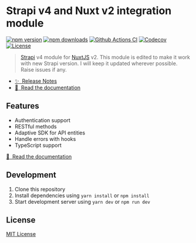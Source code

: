 # Strapi v4 and Nuxt v2 integration module

[![npm version][npm-version-src]][npm-version-href]
[![npm downloads][npm-downloads-src]][npm-downloads-href]
[![Github Actions CI][github-actions-ci-src]][github-actions-ci-href]
[![Codecov][codecov-src]][codecov-href]
[![License][license-src]][license-href]

> [Strapi](https://strapi.io) v4 module for [NuxtJS](https://nuxtjs.org) v2. This module is edited to make it work with new Strapi version. I will keep it updated wherever possible. Raise issues if any.

- [✨ &nbsp;Release Notes](https://github.com/nuxt-community/strapi-module/releases)
- [📖 &nbsp;Read the documentation](https://strapi.nuxtjs.org)

## Features

- Authentication support
- RESTful methods
- Adaptive SDK for API entities
- Handle errors with hooks
- TypeScript support

[📖 &nbsp;Read the documentation](https://strapi.nuxtjs.org)

## Development

1. Clone this repository
2. Install dependencies using `yarn install` or `npm install`
3. Start development server using `yarn dev` or `npm run dev`

## License

[MIT License](./LICENSE)

<!-- Badges -->
[npm-version-src]: https://img.shields.io/npm/v/mexsonfernandes/nuxt2-strapi4/latest.svg
[npm-version-href]: https://npmjs.com/package/mexsonfernandes/nuxt2-strapi4

[npm-downloads-src]: https://img.shields.io/npm/dt/mexsonfernandes/nuxt2-strapi4.svg
[npm-downloads-href]: https://npmjs.com/package/mexsonfernandes/nuxt2-strapi4

[github-actions-ci-src]: https://github.com/nuxt-community/strapi-module/workflows/ci/badge.svg
[github-actions-ci-href]: https://github.com/nuxt-community/strapi-module/actions?query=workflow%3Aci

[codecov-src]: https://img.shields.io/codecov/c/github/nuxt-community/strapi-module.svg
[codecov-href]: https://codecov.io/gh/nuxt-community/strapi-module

[license-src]: https://img.shields.io/npm/l/mexsonfernandes/nuxt2-strapi4.svg
[license-href]: https://npmjs.com/package/mexsonfernandes/nuxt2-strapi4
